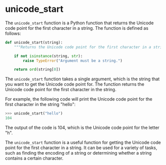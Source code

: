 # unicode_start

The `unicode_start` function is a Python function that returns the Unicode code point for the first character in a string. The function is defined as follows:

```python
def unicode_start(string):
    """Returns the Unicode code point for the first character in a string."""

    if not isinstance(string, str):
        raise TypeError("Argument must be a string.")

    return ord(string[0])
```

The `unicode_start` function takes a single argument, which is the string that you want to get the Unicode code point for. The function returns the Unicode code point for the first character in the string.

For example, the following code will print the Unicode code point for the first character in the string "hello":

```python
>>> unicode_start("hello")
104
```

The output of the code is 104, which is the Unicode code point for the letter "h".

The `unicode_start` function is a useful function for getting the Unicode code point for the first character in a string. It can be used for a variety of tasks, such as finding the encoding of a string or determining whether a string contains a certain character.
